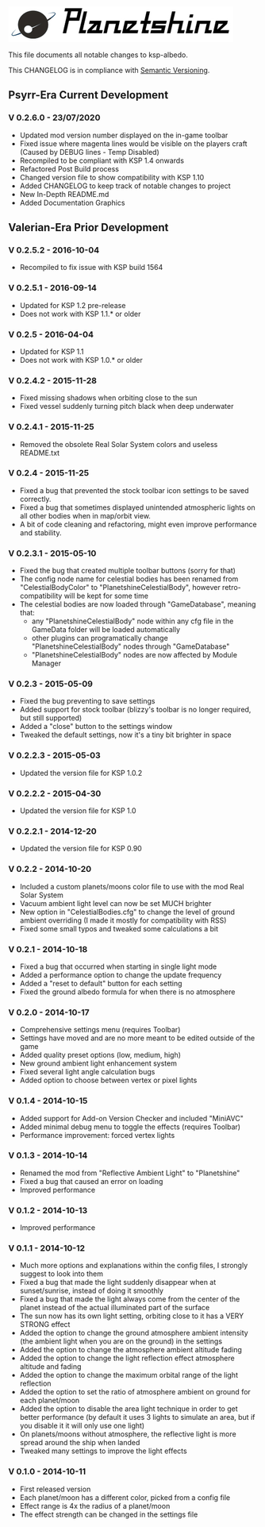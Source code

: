 ![Banner](graphics/banner.jpg)

This file documents all notable changes to ksp-albedo.

This CHANGELOG is in compliance with [Semantic Versioning](https://semver.org/spec/v2.0.0.html).

## Psyrr-Era Current Development

### V 0.2.6.0 - 23/07/2020

* Updated mod version number displayed on the in-game toolbar
* Fixed issue where magenta lines would be visible on the players craft (Caused by DEBUG lines - Temp Disabled) 
* Recompiled to be compliant with KSP 1.4 onwards
* Refactored Post Build process
* Changed version file to show compatibility with KSP 1.10
* Added CHANGELOG to keep track of notable changes to project
* New In-Depth README.md
* Added Documentation Graphics

## Valerian-Era Prior Development

### V 0.2.5.2 - 2016-10-04
- Recompiled to fix issue with KSP build 1564
 
### V 0.2.5.1 - 2016-09-14
- Updated for KSP 1.2 pre-release
- Does not work with KSP 1.1.* or older
 
### V 0.2.5 - 2016-04-04
- Updated for KSP 1.1
- Does not work with KSP 1.0.* or older
 
### V 0.2.4.2 - 2015-11-28
- Fixed missing shadows when orbiting close to the sun
- Fixed vessel suddenly turning pitch black when deep underwater
 
### V 0.2.4.1 - 2015-11-25
- Removed the obsolete Real Solar System colors and useless README.txt
 
### V 0.2.4 - 2015-11-25
- Fixed a bug that prevented the stock toolbar icon settings to be saved correctly.
- Fixed a bug that sometimes displayed unintended atmospheric lights on all other bodies when in map/orbit view.
- A bit of code cleaning and refactoring, might even improve performance and stability.
 
### V 0.2.3.1 - 2015-05-10
- Fixed the bug that created multiple toolbar buttons (sorry for that)
- The config node name for celestial bodies has been renamed from "CelestialBodyColor" to "PlanetshineCelestialBody", however retro-compatibility will be kept for some time
- The celestial bodies are now loaded through "GameDatabase", meaning that:
    * any "PlanetshineCelestialBody" node within any cfg file in the GameData folder will be loaded automatically
    * other plugins can programatically change "PlanetshineCelestialBody" nodes through "GameDatabase"
    * "PlanetshineCelestialBody" nodes are now affected by Module Manager
 
### V 0.2.3 - 2015-05-09
- Fixed the bug preventing to save settings
- Added support for stock toolbar (blizzy's toolbar is no longer required, but still supported)
- Added a "close" button to the settings window
- Tweaked the default settings, now it's a tiny bit brighter in space

### V 0.2.2.3 - 2015-05-03
- Updated the version file for KSP 1.0.2

### V 0.2.2.2 - 2015-04-30
- Updated the version file for KSP 1.0

### V 0.2.2.1 - 2014-12-20
- Updated the version file for KSP 0.90
 
### V 0.2.2 - 2014-10-20
- Included a custom planets/moons color file to use with the mod Real Solar System
- Vacuum ambient light level can now be set MUCH brighter
- New option in "CelestialBodies.cfg" to change the level of ground ambient overriding (I made it mostly for compatibility with RSS)
- Fixed some small typos and tweaked some calculations a bit
 
### V 0.2.1 - 2014-10-18
- Fixed a bug that occurred when starting in single light mode
- Added a performance option to change the update frequency
- Added a "reset to default" button for each setting
- Fixed the ground albedo formula for when there is no atmosphere

 
### V 0.2.0 - 2014-10-17
- Comprehensive settings menu (requires Toolbar)
- Settings have moved and are no more meant to be edited outside of the game
- Added quality preset options (low, medium, high)
- New ground ambient light enhancement system
- Fixed several light angle calculation bugs
- Added option to choose between vertex or pixel lights
 
### V 0.1.4 - 2014-10-15
- Added support for Add-on Version Checker and included "MiniAVC"
- Added minimal debug menu to toggle the effects (requires Toolbar)
- Performance improvement: forced vertex lights

### V 0.1.3 - 2014-10-14
- Renamed the mod from "Reflective Ambient Light" to "Planetshine"
- Fixed a bug that caused an error on loading
- Improved performance

### V 0.1.2 - 2014-10-13
- Improved performance

### V 0.1.1 - 2014-10-12
- Much more options and explanations within the config files, I strongly suggest to look into them
- Fixed a bug that made the light suddenly disappear when at sunset/sunrise, instead of doing it smoothly
- Fixed a bug that made the light always come from the center of the planet instead of the actual illuminated part of the surface
- The sun now has its own light setting, orbiting close to it has a VERY STRONG effect 
- Added the option to change the ground atmosphere ambient intensity (the ambient light when you are on the ground) in the settings
- Added the option to change the atmosphere ambient altitude fading
- Added the option to change the light reflection effect atmosphere altitude and fading
- Added the option to change the maximum orbital range of the light reflection
- Added the option to set the ratio of atmosphere ambient on ground for each planet/moon
- Added the option to disable the area light technique in order to get better performance (by default it uses 3 lights to simulate an area, but if you disable it it will only use one light)
- On planets/moons without atmosphere, the reflective light is more spread around the ship when landed
- Tweaked many settings to improve the light effects

### V 0.1.0 - 2014-10-11
- First released version
- Each planet/moon has a different color, picked from a config file
- Effect range is 4x the radius of a planet/moon
- The effect strength can be changed in the settings file
